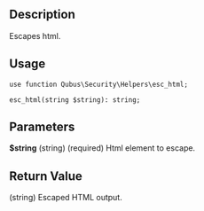 Description
-----------

Escapes html.

Usage
-----

    use function Qubus\Security\Helpers\esc_html;
    
    esc_html(string $string): string;

Parameters
----------

**$string** (string) (required) Html element to escape.

Return Value
------------

(string) Escaped HTML output.
